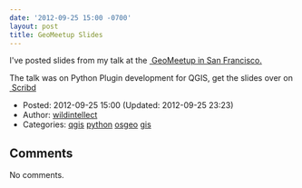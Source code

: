 ```yaml
---
date: '2012-09-25 15:00 -0700'
layout: post
title: GeoMeetup Slides
---
```


I've posted slides from my talk at the
<a href="http://www.meetup.com/geomeetup/events/81755612/" class="ext-link"> GeoMeetup
in San Francisco.</a>

The talk was on Python Plugin development for QGIS, get the slides over
on
<a href="http://www.scribd.com/doc/106971204/QGis-Scripting-with-Python-Intro" class="ext-link"> Scribd</a>

-   Posted: 2012-09-25 15:00 (Updated: 2012-09-25 23:23)
-   Author: [wildintellect](author/wildintellect.html)
-   Categories: [qgis](category/qgis.html)
    [python](category/python.html) [osgeo](category/osgeo.html)
    [gis](category/gis.html)

Comments
--------

No comments.

